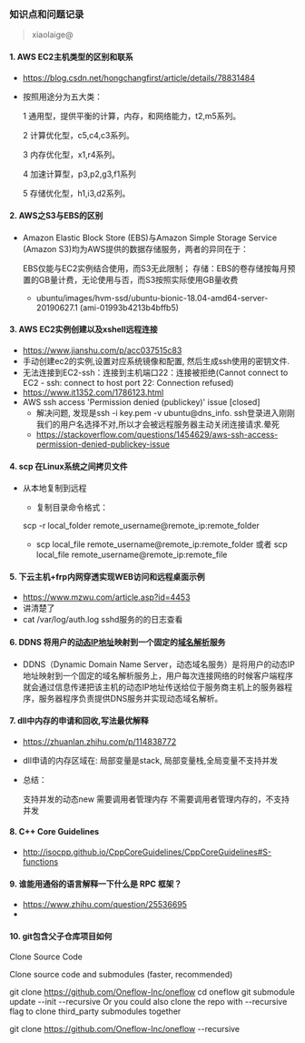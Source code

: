 ### 知识点和问题记录

> xiaolaige@

#### 1. AWS EC2主机类型的区别和联系

- https://blog.csdn.net/hongchangfirst/article/details/78831484

- 按照用途分为五大类：

  1 通用型，提供平衡的计算，内存，和网络能力，t2,m5系列。

  2 计算优化型，c5,c4,c3系列。

  3 内存优化型，x1,r4系列。

  4 加速计算型，p3,p2,g3,f1系列

  5 存储优化型，h1,i3,d2系列。

#### 2. AWS之S3与EBS的区别

- Amazon Elastic Block Store (EBS)与Amazon Simple Storage Service (Amazon S3)均为AWS提供的数据存储服务，两者的异同在于：

  EBS仅能与EC2实例结合使用，而S3无此限制；
  存储：EBS的卷存储按每月预置的GB量计费，无论使用与否，而S3按照实际使用GB量收费

  - ubuntu/images/hvm-ssd/ubuntu-bionic-18.04-amd64-server-20190627.1 (ami-01993b4213b4bffb5)

#### 3. AWS EC2实例创建以及xshell远程连接

- https://www.jianshu.com/p/acc037515c83
- 手动创建ec2的实例,设置对应系统镜像和配置, 然后生成ssh使用的密钥文件.
- 无法连接到EC2-ssh：连接到主机端口22：连接被拒绝(Cannot connect to EC2 - ssh: connect to host port 22: Connection refused)
- https://www.it1352.com/1786123.html
- AWS ssh access 'Permission denied (publickey)' issue [closed]
  - 解决问题, 发现是ssh -i key.pem -v ubuntu@dns_info.   ssh登录进入刚刚我们的用户名选择不对,所以才会被远程服务器主动关闭连接请求.晕死
  - https://stackoverflow.com/questions/1454629/aws-ssh-access-permission-denied-publickey-issue

#### 4. scp 在Linux系统之间拷贝文件

- 从本地复制到远程

  -  复制目录命令格式：

    scp -r local_folder remote_username@remote_ip:remote_folder 

  - scp local_file remote_username@remote_ip:remote_folder 
    或者 
    scp local_file remote_username@remote_ip:remote_file 

#### 5. 下云主机+frp内网穿透实现WEB访问和远程桌面示例

- https://www.mzwu.com/article.asp?id=4453
- 讲清楚了
- cat /var/log/auth.log  sshd服务的的日志查看

#### 6. DDNS 将用户的[动态IP地址](https://baike.baidu.com/item/动态IP地址)映射到一个固定的[域名解析](https://baike.baidu.com/item/域名解析/574285)服务

- DDNS（Dynamic Domain Name Server，动态域名服务）是将用户的动态IP地址映射到一个固定的域名解析服务上，用户每次连接网络的时候客户端程序就会通过信息传递把该主机的动态IP地址传送给位于服务商主机上的服务器程序，服务器程序负责提供DNS服务并实现动态域名解析。

#### 7.  dll中内存的申请和回收,写法最优解释

- https://zhuanlan.zhihu.com/p/114838772

- dll申请的内存区域在: 局部变量是stack, 局部变量栈,全局变量不支持并发

- 总结：

  支持并发的动态new 需要调用者管理内存
  不需要调用者管理内存的，不支持并发

#### 8. C++ Core Guidelines

- http://isocpp.github.io/CppCoreGuidelines/CppCoreGuidelines#S-functions



#### 9. 谁能用通俗的语言解释一下什么是 RPC 框架？

- https://www.zhihu.com/question/25536695
- 

#### 10. git包含父子仓库项目如何

Clone Source Code

Clone source code and submodules (faster, recommended)

git clone https://github.com/Oneflow-Inc/oneflow
cd oneflow
git submodule update --init --recursive
Or you could also clone the repo with --recursive flag to clone third_party submodules together

git clone https://github.com/Oneflow-Inc/oneflow --recursive